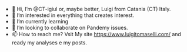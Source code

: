 - 👋 Hi, I’m @CT-igiul or, maybe better, Luigi from Catania (CT) Italy.
- 👀 I’m interested in everything that creates interest.
- 🌱 I’m currently learning 
- 💞️ I’m looking to collaborate on Pandemy issues.
- 📫 How to reach me? Vsit My site https://www.luigitomaselli.com/ and ready my analyses e my posts.

<!---
CT-igiul/CT-igiul is a ✨ special ✨ repository because its `README.md` (this file) appears on your GitHub profile.
You can click the Preview link to take a look at your changes.
--->
